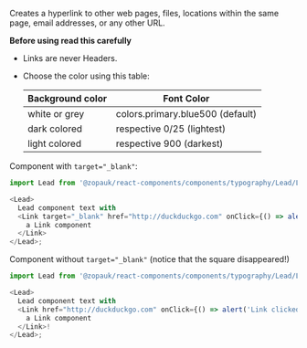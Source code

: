 Creates a hyperlink to other web pages, files, locations within the same page, email addresses, or any other URL.

**Before using read this carefully**

- Links are never Headers.

- Choose the color using this table:

  | Background color | Font Color                       |
  | ---------------- | -------------------------------- |
  | white or grey    | colors.primary.blue500 (default) |
  | dark colored     | respective 0/25 (lightest)       |
  | light colored    | respective 900 (darkest)         |

Component with `target="_blank"`:

```js
import Lead from '@zopauk/react-components/components/typography/Lead/Lead';

<Lead>
  Lead component text with
  <Link target="_blank" href="http://duckduckgo.com" onClick={() => alert('Link clicked!')}>
    a Link component
  </Link>
</Lead>;
```

Component without `target="_blank"` (notice that the square disappeared!)

```js
import Lead from '@zopauk/react-components/components/typography/Lead/Lead';

<Lead>
  Lead component text with
  <Link href="http://duckduckgo.com" onClick={() => alert('Link clicked!')}>
    a Link component
  </Link>!
</Lead>;
```
